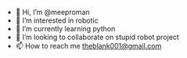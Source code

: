 - 👋 Hi, I’m @meeproman
- 👀 I’m interested in robotic
- 🌱 I’m currently learning python
- 💞️ I’m looking to collaborate on stupid robot project
- 📫 How to reach me theblank001@gmail.com

<!---
meeproman/meeproman is a ✨ special ✨ repository because its `README.md` (this file) appears on your GitHub profile.
You can click the Preview link to take a look at your changes.
--->
